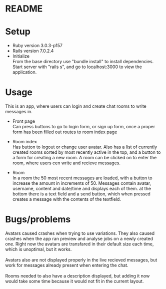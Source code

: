 # README

# Setup
* Ruby version
3.0.3-p157
* Rails version
7.0.2.4
* Initialize <br/>
From the base directory use "bundle install" to install dependencies.
Start server with "rails s", and go to localhost:3000 to view the application.

# Usage
This is an app, where users can login and create chat rooms to write messages in.
* Front page <br/>
Can press buttons to go to login form, or sign up form, once a proper form has been filled out routes to room index page

* Room index <br/>
Has button to logout or change user avatar. 
Also has a list of currently created rooms sorted by most recently active in the top, and a button to a form for creating a new room. 
A room can be clicked on to enter the room, where users cen write and recieve messages.

* Room <br/>
In a room the 50 most recent messages are loaded, with a button to increase the amount in increments of 50. 
Messages contain avatar, username, content and date/time and displays each of them. 
at the bottom there is a text field and a send button, which when pressed creates a message with the contents of the textfield.

# Bugs/problems
Avatars caused crashes when trying to use variations. They also caused crashes when the app ran preview and analyse jobs on a newly created one. Right now the avatars are transfared in their default size each time, which is unoptimal, but it works. </br></br>
Avatars also are not displayed properly in the live recieved messages, but work for messages already present when entering the chat. </br></br>
Rooms needed to also have a description displayed, but adding it now would take some time because it would not fit in the current layout. </br></br>
